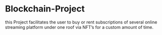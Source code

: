 # Blockchain-Project
this Project facilitates the user to buy or rent subscriptions of  several online streaming platform under one roof via NFT’s for a  custom amount of time.
